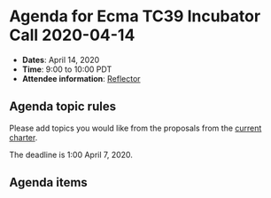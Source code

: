 
# Agenda for Ecma TC39 Incubator Call 2020-04-14

- **Dates**: April 14, 2020
- **Time**: 9:00 to 10:00 PDT
- **Attendee information**: [Reflector](https://github.com/tc39/Reflector/issues/283)

## Agenda topic rules

Please add topics you would like from the proposals from the [current charter](https://github.com/tc39/incubator-agendas/issues/2).

The deadline is 1:00 April 7, 2020.

## Agenda items

